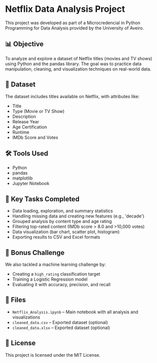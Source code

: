 # Netflix Data Analysis Project

This project was developed as part of a Microcredencial in Python Programming for Data Analysis provided by the University of Aveiro.

## 📊 Objective

To analyze and explore a dataset of Netflix titles (movies and TV shows) using Python and the pandas library. The goal was to practice data manipulation, cleaning, and visualization techniques on real-world data.

## 📁 Dataset

The dataset includes titles available on Netflix, with attributes like:
- Title
- Type (Movie or TV Show)
- Description
- Release Year
- Age Certification
- Runtime
- IMDb Score and Votes

## 🛠️ Tools Used

- Python
- pandas
- matplotlib
- Jupyter Notebook

## 📌 Key Tasks Completed

- Data loading, exploration, and summary statistics
- Handling missing data and creating new features (e.g., 'decade')
- Grouped analysis by content type and age rating
- Filtering top-rated content (IMDb score > 8.0 and >10,000 votes)
- Data visualization (bar chart, scatter plot, histogram)
- Exporting results to CSV and Excel formats

## 🎯 Bonus Challenge

We also tackled a machine learning challenge by:
- Creating a `high_rating` classification target
- Training a Logistic Regression model
- Evaluating it with accuracy, precision, and recall

## 📂 Files

- `Netflix_Analysis.ipynb` – Main notebook with all analysis and visualizations
- `cleaned_data.csv` – Exported dataset (optional)
- `cleaned_data.xlsx` – Exported dataset (optional)

## 📜 License

This project is licensed under the MIT License.
